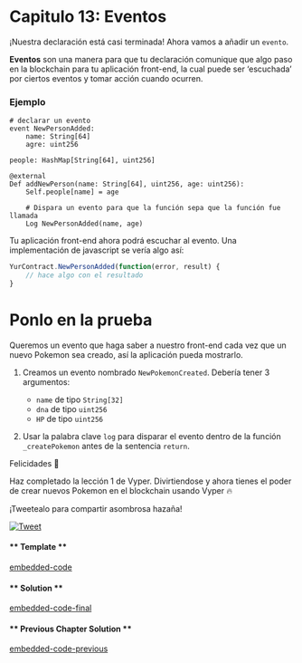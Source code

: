 <!-- Add translation for the following page: https://vyper.fun/#/1/events
Do NOT change the code below. The below code runs the code editor -->

# Capitulo 13: Eventos

¡Nuestra declaración está casi terminada! Ahora vamos a añadir un `evento`.

**Eventos** son una manera para que tu declaración comunique que algo paso en la blockchain para tu aplicación front-end, la cual puede ser ‘escuchada’ por ciertos eventos y tomar acción cuando ocurren.

### Ejemplo

```Vyper
# declarar un evento
event NewPersonAdded:
	name: String[64]
	agre: uint256

people: HashMap[String[64], uint256]

@external
Def addNewPerson(name: String[64], uint256, age: uint256):
	Self.people[name] = age

	# Dispara un evento para que la función sepa que la función fue llamada
	Log NewPersonAdded(name, age)
```

Tu aplicación front-end ahora podrá escuchar al evento. Una implementación de javascript se vería algo así:

```js
YurContract.NewPersonAdded(function(error, result) {
	// hace algo con el resultado
}
```

# Ponlo en la prueba

Queremos un evento que haga saber a nuestro front-end cada vez que un nuevo Pokemon sea creado, así la aplicación pueda mostrarlo.

1. Creamos un evento nombrado `NewPokemonCreated`. Debería tener 3 argumentos:
    - `name` de tipo `String[32]`
    - `dna` de tipo `uint256`
    - `HP` de tipo `uint256`

2. Usar la palabra clave `log` para disparar el evento dentro de la función `_createPokemon` antes de la sentencia `return`.

Felicidades 🎉

Haz completado la lección 1 de Vyper. Divirtiendose y ahora tienes el poder de crear nuevos Pokemon en el blockchain usando Vyper 🔥

¡Tweetealo para compartir asombrosa hazaña!

[![Tweet](https://img.shields.io/twitter/url?style=social&url=https%3A%2F%2Fvyper.fun%2F%23%2F1%2Fintroduction)](https://twitter.com/intent/tweet?hashtags=VyperFun&ref_src=twsrc%5Etfw&text=I%20just%20completed%20Lesson%201%3A%20Create%20your%20Pok%C3%A9mon%20on%20blockchain%20using%20%40vyperlang%20at%20%40VyperFun%20%F0%9F%98%8E%20&tw_p=tweetbutton&url=https%3A%2F%2Fvyper.fun%2F%23%2F1%2Fintroduction)

<!-- tabs:start -->

#### ** Template **

[embedded-code](../assets/1/1.13-template-code.vy ':include :type=code embed-template')

#### ** Solution **

[embedded-code-final](../assets/1/1.13-finished-code.vy ':include :type=code embed-final')

#### ** Previous Chapter Solution **

[embedded-code-previous](../assets/1/1.12-finished-code.vy ':include :type=code embed-previous')

<!-- tabs:end -->
